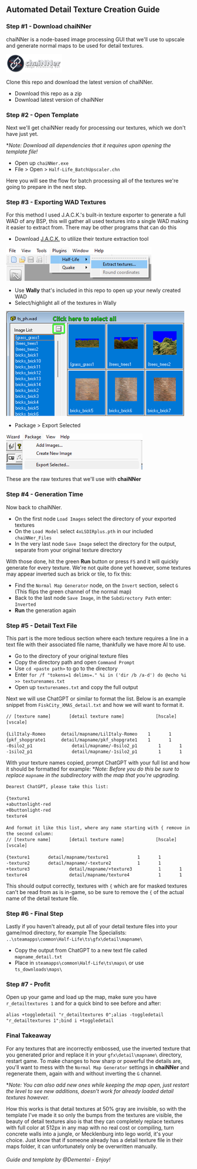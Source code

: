 ## Automated Detail Texture Creation Guide

### Step #1 - Download chaiNNer

chaiNNer is a node-based image processing GUI that we'll use to upscale and generate normal maps to be used for detail textures.

[![chaiNNer Releases](https://github.com/The-Specialists-Archive/ai-texture-upscaling/blob/main/Guide_Images/banner_chainner.png?raw=true)](https://github.com/chaiNNer-org/chaiNNer/releases)

Clone this repo and download the latest version of chaiNNer.

- Download this repo as a zip
- Download latest version of chaiNNer

### Step #2 - Open Template

Next we'll get chaiNNer ready for processing our textures, which we don't have just yet.

**Note: Download all dependencies that it requires upon opening the template file!*

- Open up `chaiNNer.exe`
- File > Open > `Half-Life_BatchUpscaler.chn`

Here you will see the flow for batch processing all of the textures we're going to prepare in the next step.

### Step #3 - Exporting WAD Textures

For this method I used J.A.C.K.'s built-in texture exporter to generate a full WAD of any BSP, this will gather all used textures into a single WAD making it easier to extract from. There may be other programs that can do this

- Download [J.A.C.K.](https://jack.hlfx.ru/en/download.html) to utilize their texture extraction tool

![jack_guide](https://github.com/The-Specialists-Archive/ai-texture-upscaling/blob/main/Guide_Images/jack_guide.png?raw=true)

- Use **Wally** that's included in this repo to open up your newly created WAD
- Select/highlight all of the textures in Wally

![wally1_guide](https://github.com/The-Specialists-Archive/ai-texture-upscaling/blob/main/Guide_Images/wally1_guide.png?raw=true)

- Package > Export Selected

![wally2_guide](https://github.com/The-Specialists-Archive/ai-texture-upscaling/blob/main/Guide_Images/wally2_guide.png?raw=true)

These are the raw textures that we'll use with **chaiNNer**

### Step #4 - Generation Time

Now back to chaiNNer.

- On the first node `Load Images` select the directory of your exported textures 
- On the `Load Model` select `4xLSDIRplus.pth` in our included `chaiNNer_Files`
- In the very last node `Save Image` select the directory for the output, separate from your original texture directory

With those done, hit the green **Run** button or press `F5` and it will quickly generate for every texture.
We're not quite done yet however, some textures may appear inverted such as brick or tile, to fix this:
- Find the `Normal Map Generator` node, on the `Invert` section, select `G` (This flips the green channel of the normal map)
- Back to the last node `Save Image`, in the `Subdirectory Path` enter: `Inverted`
- **Run** the generation again

### Step #5 - Detail Text File

This part is the more tedious section where each texture requires a line in a text file with their associated file name, thankfully we have more AI to use.

- Go to the directory of your original texture files
- Copy the directory path and open `Command Prompt`
- Use `cd <paste path>` to go to the directory
- Enter `for /f "tokens=1 delims=." %i in ('dir /b /a-d') do @echo %i >> texturenames.txt`
- Open up `texturenames.txt` and copy the full output

Next we will use ChatGPT or similar to format the list.
Below is an example snippet from `FiskCity_XMAS_detail.txt` and how we will want to format it.

```
// [texture name]       [detail texture name]            [hscale] [vscale]

{LilItaly-Romeo		 detail/mapname/LilItaly-Romeo	  1       1
{pkf_shopgrate1		 detail/mapname/pkf_shopgrate1	  1       1
-0silo2_p1               detail/mapname/-0silo2_p1        1       1
-1silo2_p1               detail/mapname/-1silo2_p1        1       1
```

With your texture names copied, prompt ChatGPT with your full list and how it should be formatted for example:
**Note: Before you do this be sure to replace `mapname` in the subdirectory with the map that you're upgrading.*
```
Dearest ChatGPT, please take this list:

{texture1
+abuttonlight-red
+0buttonlight-red
texture4

And format it like this list, where any name starting with { remove in the second column:
// [texture name]       [detail texture name]            [hscale] [vscale]

{texture1		detail/mapname/texture1	          1       1
-texture2		detail/mapname/-texture2	      1       1
+texture3               detail/mapname/+texture3          1       1
texture4                detail/mapname/texture4           1       1
```

This should output correctly, textures with `{` which are for masked textures can't be read from as is in-game, so be sure to remove the `{` of the actual name of the detail texture file.

### Step #6 - Final Step

Lastly if you haven't already, put all of your detail texture files into your game/mod directory, for example The Specialists:
`..\steamapps\common\Half-Life\ts\gfx\detail\mapname\`

- Copy the output from ChatGPT to a new text file called `mapname_detail.txt`
- Place in `steamapps\common\Half-Life\ts\maps\` or use `ts_downloads\maps\`

### Step #7 - Profit
Open up your game and load up the map, make sure you have `r_detailtextures 1` and for a quick bind to see before and after:
```
alias +toggledetail "r_detailtextures 0";alias -toggledetail "r_detailtextures 1";bind i +toggledetail
```

### Final Takeaway
For any textures that are incorrectly embossed, use the inverted texture that you generated prior and replace it in your `gfx\detail\mapname\` directory, restart game.
To make changes to how sharp or powerful the details are, you'll want to mess with the `Normal Map Generator` settings in **chaiNNer** and regenerate them, again with and without inverting the `G` channel.

**Note: You can also add new ones while keeping the map open, just restart the level to see new additions, doesn't work for already loaded detail textures however.*

How this works is that detail textures at 50% gray are invisible, so with the template I've made it so only the bumps from the textures are visible, the beauty of detail textures also is that they can completely replace textures with full color at 512px in any map with no real cost or compiling, turn concrete walls into a jungle, or Mecklenburg into lego world, it's your choice. Just know that if someone already has a detail texture file in their maps folder, it can unfortunately only be overwritten manually.


 
###### Guide and template by @Dementei - Enjoy!

